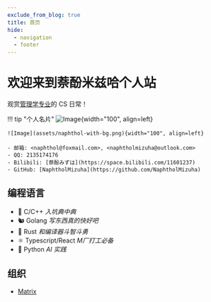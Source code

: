 ```yaml
---
exclude_from_blog: true
title: 首页
hide:
  - navigation
  - footer
---
```


# 欢迎来到萘酚米兹哈个人站


观赏[管理学专业](https://baike.baidu.com/item/保密管理/216942)的 CS 日常！

!!! tip "个人名片"
    ![Image](https://tva1.sinaimg.cn/large/e6c9d24ely1h5iaye1f8wj20u00u0jt6.jpg){width="100", align=left}

    ![Image](assets/naphthol-with-bg.png){width="100", align=left}

    - 邮箱: <naphthol@foxmail.com>, <naphtholmizuha@outlook.com>
    - QQ: 2135174176
    - Bilibili: [萘酚みずは](https://space.bilibili.com/11601237)
    - GitHub: [NaphtholMizuha](https://github.com/NaphtholMizuha)


## 编程语言

- 🌊 C/C++ *入坑典中典*
- 🐿️ Golang *写东西真的快好吧*
- 🦀️ Rust *和编译器斗智斗勇*
- ⚛️ Typescript/React *M厂打工必备*
- 🐍 Python *AI 实践*
## 组织

- [Matrix](https://matrix.sysu.edu.cn/recruit/2021.pdf)
